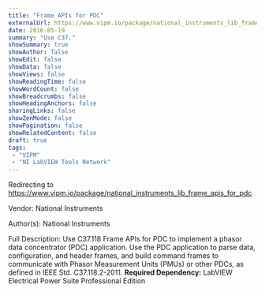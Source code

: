 ```yaml
---
title: "Frame APIs for PDC"
externalUrl: https://www.vipm.io/package/national_instruments_lib_frame_apis_for_pdc
date: 2016-05-19
summary: "Use C37."
showSummary: true
showAuthor: false
showEdit: false
showData: false
showViews: false
showReadingTime: false
showWordCount: false
showBreadcrumbs: false
showHeadingAnchors: false
sharingLinks: false
showZenMode: false
showPagination: false
showRelatedContent: false
draft: true
tags:
 - "VIPM"
 - "NI LabVIEW Tools Network"
---
```


Redirecting to https://www.vipm.io/package/national_instruments_lib_frame_apis_for_pdc

Vendor: National Instruments

Author(s): National Instruments
 
Full Description:
Use C37.118 Frame APIs for PDC to implement a phasor data concentrator (PDC) application. Use the PDC application to parse data, configuration, and header frames, and build command frames to communicate with Phasor Measurement Units (PMUs) or other PDCs, as defined in IEEE Std. C37.118.2-2011.
**Required Dependency:** LabVIEW Electrical Power Suite Professional Edition